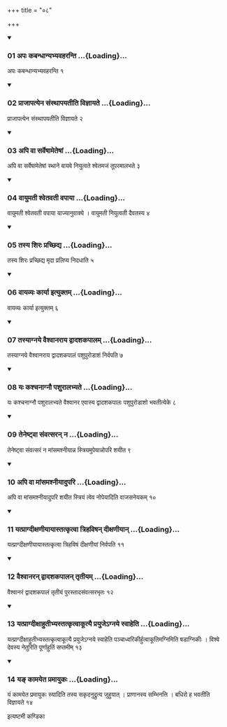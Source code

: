 +++
title = "०८"

+++

<div class="js_include" includetitle="true" newlevelforh1="3" unfilled="" url="/vedAH_yajuH/taittirIyam/sUtram/ApastambaH/shrautam/vishvAsa-prastutiH/16/08/01_apaH_kabandhAnyabhyavaharanti.md">
<details open><summary><h3>01 अपः कबन्धान्यभ्यवहरन्ति ...{Loading}...</h3></summary>

अपः कबन्धान्यभ्यवहरन्ति १
</details>
</div>


<div class="js_include" includetitle="true" newlevelforh1="3" unfilled="" url="/vedAH_yajuH/taittirIyam/sUtram/ApastambaH/shrautam/vishvAsa-prastutiH/16/08/02_prAjApatyena_saMsthApayatIti_vijnAyate.md">
<details open><summary><h3>02 प्राजापत्येन संस्थापयतीति विज्ञायते ...{Loading}...</h3></summary>

प्राजापत्येन संस्थापयतीति विज्ञायते २
</details>
</div>


<div class="js_include" includetitle="true" newlevelforh1="3" unfilled="" url="/vedAH_yajuH/taittirIyam/sUtram/ApastambaH/shrautam/vishvAsa-prastutiH/16/08/03_api_vA_sarveShAmeteShAM.md">
<details open><summary><h3>03 अपि वा सर्वेषामेतेषां ...{Loading}...</h3></summary>

अपि वा सर्वेषामेतेषां स्थाने वायवे नियुत्वते श्वेतमजं तूपरमालभते ३
</details>
</div>


<div class="js_include" includetitle="true" newlevelforh1="3" unfilled="" url="/vedAH_yajuH/taittirIyam/sUtram/ApastambaH/shrautam/vishvAsa-prastutiH/16/08/04_vAyumatI_shvetavatI_vapAyA.md">
<details open><summary><h3>04 वायुमती श्वेतवती वपाया ...{Loading}...</h3></summary>

वायुमती श्वेतवती वपाया याज्यानुवाक्ये । वायुमती नियुत्वती दैवतस्य ४
</details>
</div>


<div class="js_include" includetitle="true" newlevelforh1="3" unfilled="" url="/vedAH_yajuH/taittirIyam/sUtram/ApastambaH/shrautam/vishvAsa-prastutiH/16/08/05_tasya_shiraH_prachChidya.md">
<details open><summary><h3>05 तस्य शिरः प्रच्छिद्य ...{Loading}...</h3></summary>

तस्य शिरः प्रच्छिद्य मृदा प्रलिप्य निदधाति ५
</details>
</div>


<div class="js_include" includetitle="true" newlevelforh1="3" unfilled="" url="/vedAH_yajuH/taittirIyam/sUtram/ApastambaH/shrautam/vishvAsa-prastutiH/16/08/06_vAyavyaH_kAryA_ityuktam.md">
<details open><summary><h3>06 वायव्यः कार्या इत्युक्तम् ...{Loading}...</h3></summary>

वायव्यः कार्या इत्युक्तम् ६
</details>
</div>


<div class="js_include" includetitle="true" newlevelforh1="3" unfilled="" url="/vedAH_yajuH/taittirIyam/sUtram/ApastambaH/shrautam/vishvAsa-prastutiH/16/08/07_tasyAgnaye_vaishvAnarAya_dvAdashakapAlam.md">
<details open><summary><h3>07 तस्याग्नये वैश्वानराय द्वादशकपालम् ...{Loading}...</h3></summary>

तस्याग्नये वैश्वानराय द्वादशकपालं पशुपुरोडाशं निर्वपति ७
</details>
</div>


<div class="js_include" includetitle="true" newlevelforh1="3" unfilled="" url="/vedAH_yajuH/taittirIyam/sUtram/ApastambaH/shrautam/vishvAsa-prastutiH/16/08/08_yaH_kashchanAgnau_pashurAlabhyate.md">
<details open><summary><h3>08 यः कश्चनाग्नौ पशुरालभ्यते ...{Loading}...</h3></summary>

यः कश्चनाग्नौ पशुरालभ्यते वैश्वानर एवास्य द्वादशकपालः पशुपुरोडाशो भवतीत्येके ८
</details>
</div>


<div class="js_include" includetitle="true" newlevelforh1="3" unfilled="" url="/vedAH_yajuH/taittirIyam/sUtram/ApastambaH/shrautam/vishvAsa-prastutiH/16/08/09_teneShTvA_saMvatsaran_na.md">
<details open><summary><h3>09 तेनेष्ट्वा संवत्सरन् न ...{Loading}...</h3></summary>

तेनेष्ट्वा संवत्सरं न मांसमश्नीयान्न स्त्रियमुपेयान्नोपरि शयीत ९
</details>
</div>


<div class="js_include" includetitle="true" newlevelforh1="3" unfilled="" url="/vedAH_yajuH/taittirIyam/sUtram/ApastambaH/shrautam/vishvAsa-prastutiH/16/08/10_api_vA_mAMsamashnIyAdupari.md">
<details open><summary><h3>10 अपि वा मांसमश्नीयादुपरि ...{Loading}...</h3></summary>

अपि वा मांसमश्नीयादुपरि शयीत स्त्रियं त्वेव नोपेयादिति वाजसनेयकम् १०
</details>
</div>


<div class="js_include" includetitle="true" newlevelforh1="3" unfilled="" url="/vedAH_yajuH/taittirIyam/sUtram/ApastambaH/shrautam/vishvAsa-prastutiH/16/08/11_yatprAgdIxaNIyAyAstatkRtvA_trihaviShan_dIxaNIyAn.md">
<details open><summary><h3>11 यत्प्राग्दीक्षणीयायास्तत्कृत्वा त्रिहविषन् दीक्षणीयान् ...{Loading}...</h3></summary>

यत्प्राग्दीक्षणीयायास्तत्कृत्वा त्रिहविषं दीक्षणीयां निर्वपति ११
</details>
</div>


<div class="js_include" includetitle="true" newlevelforh1="3" unfilled="" url="/vedAH_yajuH/taittirIyam/sUtram/ApastambaH/shrautam/vishvAsa-prastutiH/16/08/12_vaishvAnaran_dvAdashakapAlan_tRtIyam.md">
<details open><summary><h3>12 वैश्वानरन् द्वादशकपालन् तृतीयम् ...{Loading}...</h3></summary>

वैश्वानरं द्वादशकपालं तृतीयं पुरस्तादसंवत्सरभृतः १२
</details>
</div>


<div class="js_include" includetitle="true" newlevelforh1="3" unfilled="" url="/vedAH_yajuH/taittirIyam/sUtram/ApastambaH/shrautam/vishvAsa-prastutiH/16/08/13_yatprAgdIxAhutIbhyastatkRtvAkUtyai_prayuje-gnaye_svAheti.md">
<details open><summary><h3>13 यत्प्राग्दीक्षाहुतीभ्यस्तत्कृत्वाकूत्यै प्रयुजेऽग्नये स्वाहेति ...{Loading}...</h3></summary>

यत्प्राग्दीक्षाहुतीभ्यस्तत्कृत्वाकूत्यै प्रयुजेऽग्नये स्वाहेति पञ्चाध्वरिकीर्हुत्वाकूतिमग्निमिति षडाग्निकीः । विश्वे देवस्य नेतुरिति पूर्णाहुतिं सप्तमीम् १३
</details>
</div>


<div class="js_include" includetitle="true" newlevelforh1="3" unfilled="" url="/vedAH_yajuH/taittirIyam/sUtram/ApastambaH/shrautam/vishvAsa-prastutiH/16/08/14_ya~N_kAmayeta_pramAyukaH.md">
<details open><summary><h3>14 यङ् कामयेत प्रमायुकः ...{Loading}...</h3></summary>

यं कामयेत प्रमायुकः स्यादिति तस्य सकृदनुद्रुत्य जुहुयात् । प्राणानस्य सम्भिनत्ति । बधिरो ह भवतीति विज्ञायते १४
</details>
</div>



  
इत्यष्टमी कण्डिका 
